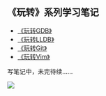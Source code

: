 
## 《玩转》系列学习笔记

- [《玩转GDB》](/玩转GDB/README.md)
- [《玩转LLDB》](/玩转LLDB/README.md)
- [《玩转Git》](/玩转Git/README.md)
- [《玩转Vim》](/玩转Vim/README.md)

写笔记中，未完待续……

![](https://cdn.jsdelivr.net/gh/HanxuLiu/CDN1/img/2023/202311082108424.gif)


